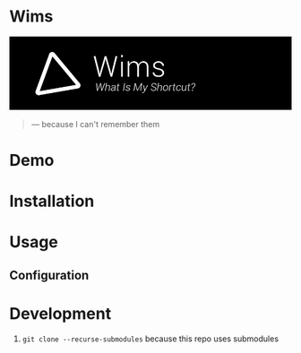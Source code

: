 # Wims

![](design/exports/banner-dark.png)

> — because I can't remember them

# Demo

# Installation

# Usage

## Configuration

# Development

1. `git clone --recurse-submodules` because this repo uses submodules